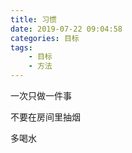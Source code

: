 ```yaml
---
title: 习惯
date: 2019-07-22 09:04:58
categories: 目标
tags:
	- 目标
	- 方法
---
```

一次只做一件事

不要在房间里抽烟

多喝水


